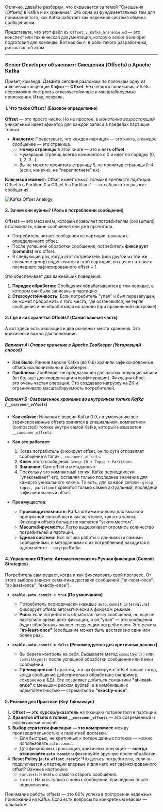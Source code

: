 Отлично, давайте разберем, что скрывается за темой "Смещения (Offsets) в Kafka и их хранение". Это одна из фундаментальных тем для понимания того, как Kafka работает как надежная система обмена сообщениями.

Представьте, что этот файл `85.Offset_v_Kafka_hranenie.md` — это конспект или техническая документация, которую senior developer подготовил для команды. Вот как бы я, в роли такого разработчика, рассказал об этом.

---

### Senior Developer объясняет: Смещения (Offsets) в Apache Kafka

Привет, команда. Давайте сегодня разложим по полочкам одну из ключевых концепций Кафки — **Offset**. Без четкого понимания offsets невозможно построить отказоустойчивые и масштабируемые приложения. Итак, поехали.

#### 1. Что такое Offset? (Базовое определение)

**Offset** — это просто число. Но не простое, а *монотонно возрастающий* уникальный идентификатор для каждой записи в пределах партиции топика.

*   **Аналогия:** Представьте, что каждая партиция — это книга, а каждое сообщение — это страница.
    *   **Номер страницы** в этой книге — это и есть **offset**.
    *   Нумерация страниц всегда начинается с 0 и идет по порядку (0, 1, 2, 3...).
    *   Вы не можете прочитать страницу 5, не прочитав страницы 0-4 (если, конечно, не "перелистнете" их).

**Ключевой момент:** Offset имеет смысл *только в контексте партиции*. Offset 5 в Partition 0 и Offset 5 в Partition 1 — это абсолютно разные сообщения.

![Kafka Offset Analogy](https://miro.medium.com/v2/resize:fit:1400/1*F_2Zt2MaoXhM9nKJ-2_Cyw.png)

#### 2. Зачем они нужны? (Роль в потреблении сообщений)

Offsets — это механизм, который позволяет потребителям (consumers) отслеживать, какие сообщения они уже прочитали.

*   Потребитель читает сообщения из партиции, начиная с определенного offset.
*   После успешной обработки сообщения, потребитель **фиксирует (commits)** его offset.
*   В следующий раз, когда этот потребитель (или другой из той же consumer group) подключится к этой партиции, он начнет чтение с последнего зафиксированного offset + 1.

Это обеспечивает два важнейших поведения:

1.  **Порядок обработки:** Сообщения обрабатываются в том порядке, в котором они были записаны в партицию.
2.  **Отказоустойчивость:** Если потребитель "упал" и был перезапущен, он может продолжить с того места, где остановился, не теряя сообщения и не обрабатывая их заново (при правильной настройке).

#### 3. Где и как хранятся Offsets? (Самая важная часть)

А вот здесь есть эволюция и два основных места хранения. Это критически важно для понимания.

##### Вариант А: Старое хранение в Apache ZooKeeper (Устаревший способ)

*   **Как было:** Ранние версии Kafka (до 0.9) хранили зафиксированные offsets исключительно в ZooKeeper.
*   **Проблема:** ZooKeeper не предназначен для частых операций записи (он больше для координации и конфигурации). Фиксация offset — это очень частая операция. Это создавало нагрузку на ZK и ограничивало масштабируемость потребителей.

##### Вариант Б: Современное хранение во внутреннем топике Kafka (`__consumer_offsets`)

*   **Как сейчас:** Начиная с версии Kafka 0.9, по умолчанию все зафиксированные offsets хранятся в специальном, компактном (compacted) топике внутри самой Kafka, который называется `__consumer_offsets`.

*   **Как это работает:**
    1.  Когда потребитель фиксирует offset, он по сути отправляет сообщение в топик `__consumer_offsets`.
    2.  **Ключ** этого сообщения: `Group ID + Topic + Partition`.
    3.  **Значение:** Сам offset и метаданные.
    4.  Поскольку это компактный топик, Kafka периодически "упаковывает" его, оставляя только последнее значение для каждого уникального ключа. То есть, для каждой связки `(group, topic, partition)` хранится только самый актуальный, последний зафиксированный offset.

*   **Преимущества:**
    *   **Производительность:** Kafka оптимизирована для высокой пропускной способности как на чтение, так и на запись. Фиксация offsets больше не является "узким местом".
    *   **Масштабируемость:** Легко выдерживает огромное количество потребителей и партиций.
    *   **Единая система:** Вся логика работы с данными (и самими сообщениями, и метаданными о их потреблении) находится в одном месте — внутри Kafka.

#### 4. Управление Offsets: Автоматическая vs Ручная фиксация (Commit Strategies)

Потребитель сам решает, когда и как фиксировать свой прогресс. От этого выбора зависит семантика доставки сообщений ("at-most-once", "at-least-once", "exactly-once").

*   **`enable.auto.commit = true` (По умолчанию)**
    *   Потребитель периодически (каждые `auto.commit.interval.ms`) фиксирует offsets автоматически в фоновом режиме.
    *   **Риск:** Если потребитель обработал пачку сообщений, но еще не наступило время авто-фиксации, и он "упал" — эти сообщения будут обработаны заново следующим потребителем. Это режим **"at-least-once"** (сообщение может быть доставлено один или более раз).

*   **`enable.auto.commit = false` (Рекомендуется для критичных данных)**
    *   Вы берете контроль на себя. Вызываете метод `commitSync()` или `commitAsync()` после успешной обработки сообщения или пачки сообщений.
    *   **Преимущество:** Гарантия, что вы фиксируете offset только тогда, когда сообщение действительно обработано (например, сохранено в БД). Это позволяет добиться семантики **"at-least-once"** с меньшим риском дублей, а в комбинации с идемпотентностью — стремиться к **"exactly-once"**.

#### 5. Резюме для Практики (Key Takeaways)

1.  **Offset — это курсор/указатель** на позицию потребителя в партиции.
2.  **Хранятся offsets в топике `__consumer_offsets`** — это современный и эффективный способ.
3.  **Выбор стратегии фиксации — это компромисс** между производительностью и гарантией доставки.
    *   Для быстрых, не критичных к потере данных потоков — можно использовать `auto.commit`.
    *   Для финансовых транзакций, критичных операций — **всегда отключайте `auto.commit`** и фиксируйте вручную после обработки.
4.  **Reset Policy (`auto.offset.reset`):** Что делать потребителю, если он подключается к партиции впервые и для него нет зафиксированного offset? Важные настройки:
    *   `earliest`: Начать с самого старого сообщения.
    *   `latest`: Начать только с новых сообщений, пришедших после подключения.

Понимание работы offsets — это 80% успеха в построении надежных приложений на Kafka. Если есть вопросы по конкретным кейсам — задавайте!